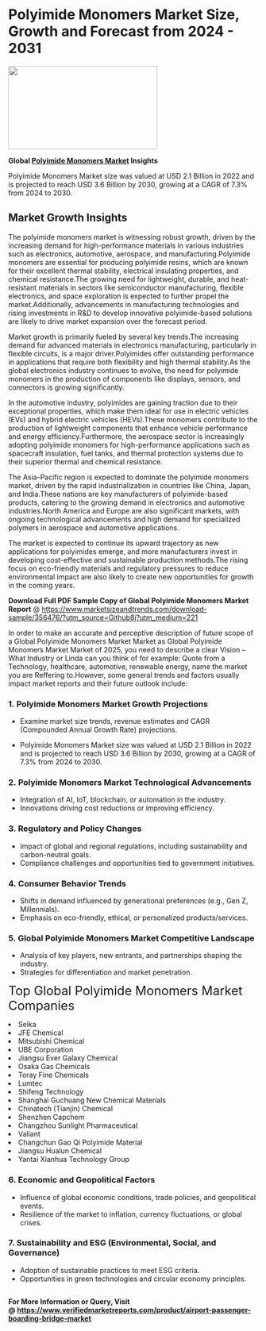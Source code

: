 <H1>Polyimide Monomers Market Size, Growth and Forecast from 2024 - 2031</H1><img class="aligncenter size-medium wp-image-584254" src="https://thirdeyenews.in/wp-content/uploads/2024/09/Global-Market-Research-300x168.jpeg" alt="" width="300" height="168" /><p><strong>Global&nbsp;<a href="https://www.marketsizeandtrends.com/download-sample/356476/?utm_source=Github8j?utm_medium=221">Polyimide Monomers Market</a> Insights</strong></p><p>Polyimide Monomers Market size was valued at USD 2.1 Billion in 2022 and is projected to reach USD 3.6 Billion by 2030, growing at a CAGR of 7.3% from 2024 to 2030.</p><p><h2>Market Growth Insights</h2> <p>The polyimide monomers market is witnessing robust growth, driven by the increasing demand for high-performance materials in various industries such as electronics, automotive, aerospace, and manufacturing.Polyimide monomers are essential for producing polyimide resins, which are known for their excellent thermal stability, electrical insulating properties, and chemical resistance.The growing need for lightweight, durable, and heat-resistant materials in sectors like semiconductor manufacturing, flexible electronics, and space exploration is expected to further propel the market.Additionally, advancements in manufacturing technologies and rising investments in R&D to develop innovative polyimide-based solutions are likely to drive market expansion over the forecast period.</p> <p>Market growth is primarily fueled by several key trends.The increasing demand for advanced materials in electronics manufacturing, particularly in flexible circuits, is a major driver.Polyimides offer outstanding performance in applications that require both flexibility and high thermal stability.As the global electronics industry continues to evolve, the need for polyimide monomers in the production of components like displays, sensors, and connectors is growing significantly.</p> <p>In the automotive industry, polyimides are gaining traction due to their exceptional properties, which make them ideal for use in electric vehicles (EVs) and hybrid electric vehicles (HEVs).These monomers contribute to the production of lightweight components that enhance vehicle performance and energy efficiency.Furthermore, the aerospace sector is increasingly adopting polyimide monomers for high-performance applications such as spacecraft insulation, fuel tanks, and thermal protection systems due to their superior thermal and chemical resistance.</p> <p>The Asia-Pacific region is expected to dominate the polyimide monomers market, driven by the rapid industrialization in countries like China, Japan, and India.These nations are key manufacturers of polyimide-based products, catering to the growing demand in electronics and automotive industries.North America and Europe are also significant markets, with ongoing technological advancements and high demand for specialized polymers in aerospace and automotive applications.</p> <p>The market is expected to continue its upward trajectory as new applications for polyimides emerge, and more manufacturers invest in developing cost-effective and sustainable production methods.The rising focus on eco-friendly materials and regulatory pressures to reduce environmental impact are also likely to create new opportunities for growth in the coming years.</p> <p><span class=""><strong>Download Full PDF Sample Copy of Global Polyimide Monomers Market Report</strong> @ <a href="https://www.marketsizeandtrends.com/download-sample/356476/?utm_source=Github8j?utm_medium=221" target="_blank">https://www.marketsizeandtrends.com/download-sample/356476/?utm_source=Github8j?utm_medium=221</a></span></p><p>In order to make an accurate and perceptive description of future scope of a Global&nbsp;Polyimide Monomers Market Market as Global&nbsp;Polyimide Monomers Market Market of 2025, you need to describe a clear Vision &ndash; What Industry or Linda can you think of for example: Quote from a Technology, healthcare, automotive, renewable energy, name the market you are Reffering to.However, some general trends and factors usually impact market reports and their future outlook include:</p><h3>1.&nbsp;<strong>Polyimide Monomers Market Growth Projections</strong></h3><ul><li>Examine market size trends, revenue estimates and CAGR (Compounded Annual Growth Rate) projections.</li><li><p>Polyimide Monomers Market size was valued at USD 2.1 Billion in 2022 and is projected to reach USD 3.6 Billion by 2030, growing at a CAGR of 7.3% from 2024 to 2030.</p></li></ul><h3>2.&nbsp;<strong>Polyimide Monomers Market Technological Advancements</strong></h3><ul><li>Integration of AI, IoT, blockchain, or automation in the industry.</li><li>Innovations driving cost reductions or improving efficiency.</li></ul><h3>3.&nbsp;<strong>Regulatory and Policy Changes</strong></h3><ul><li>Impact of global and regional regulations, including sustainability and carbon-neutral goals.</li><li>Compliance challenges and opportunities tied to government initiatives.</li></ul><h3>4.&nbsp;<strong>Consumer Behavior Trends</strong></h3><ul><li>Shifts in demand influenced by generational preferences (e.g., Gen Z, Millennials).</li><li>Emphasis on eco-friendly, ethical, or personalized products/services.</li></ul><h3>5.&nbsp;<strong>Global Polyimide Monomers Market Competitive Landscape</strong></h3><ul><li>Analysis of key players, new entrants, and partnerships shaping the industry.</li><li>Strategies for differentiation and market penetration.</li></ul><p data-pm-slice="1 1 []"><span style="color: inherit; font-family: inherit; font-size: 25px;">Top Global Polyimide Monomers Market Companies</span></p><div class="" data-test-id=""><p><li>Seika</li><li> JFE Chemical</li><li> Mitsubishi Chemical</li><li> UBE Corporation</li><li> Jiangsu Ever Galaxy Chemical</li><li> Osaka Gas Chemicals</li><li> Toray Fine Chemicals</li><li> Lumtec</li><li> Shifeng Technology</li><li> Shanghai Guchuang New Chemical Materials</li><li> Chinatech (Tianjin) Chemical</li><li> Shenzhen Capchem</li><li> Changzhou Sunlight Pharmaceutical</li><li> Valiant</li><li> Changchun Gao Qi Polyimide Material</li><li> Jiangsu Hualun Chemical</li><li> Yantai Xianhua Technology Group</li></p></div><h3>6.&nbsp;<strong>Economic and Geopolitical Factors</strong></h3><ul><li>Influence of global economic conditions, trade policies, and geopolitical events.</li><li>Resilience of the market to inflation, currency fluctuations, or global crises.</li></ul><h3>7.&nbsp;<strong>Sustainability and ESG (Environmental, Social, and Governance)</strong></h3><ul><li>Adoption of sustainable practices to meet ESG criteria.</li><li>Opportunities in green technologies and circular economy principles.</li></ul><h2><strong style="font-size: 14px;">For More Information or Query, Visit @&nbsp;</strong><a style="background-color: #ffffff; font-size: 14px;" href="https://www.marketsizeandtrends.com/report/polyimide-monomers-market/" target="_blank">https://www.verifiedmarketreports.com/product/airport-passenger-boarding-bridge-market</a></h2>